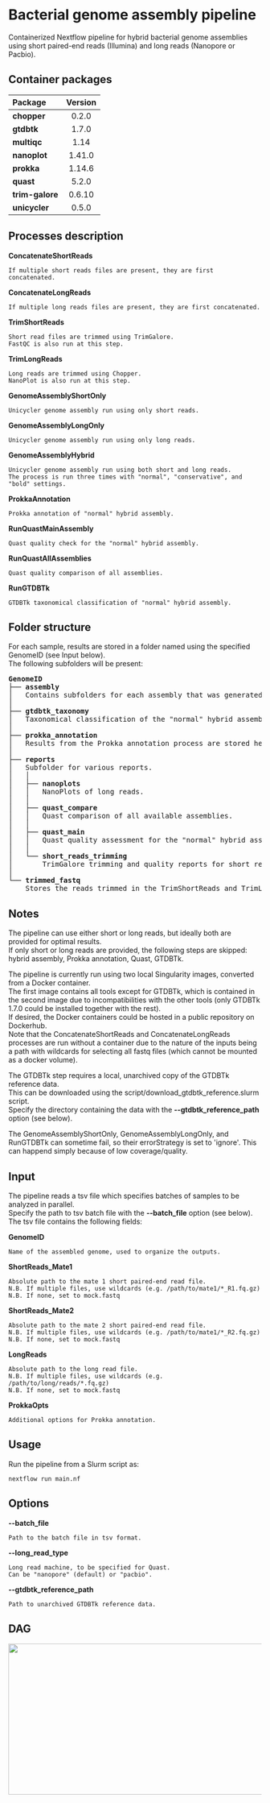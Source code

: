 # Bacterial genome assembly pipeline

Containerized Nextflow pipeline for hybrid bacterial genome assemblies using short paired-end reads
(Illumina) and long reads (Nanopore or Pacbio).

## Container packages

|Package        |Version    |
|:---           |   :---:   |
|**chopper**    |0.2.0      |
|**gtdbtk**     |1.7.0      |
|**multiqc**    |1.14       |
|**nanoplot**   |1.41.0     |
|**prokka**     |1.14.6     |
|**quast**      |5.2.0      |
|**trim-galore**|0.6.10     |
|**unicycler**  |0.5.0      |

## Processes description

**ConcatenateShortReads**

	If multiple short reads files are present, they are first concatenated.

**ConcatenateLongReads**

	If multiple long reads files are present, they are first concatenated.

**TrimShortReads**

	Short read files are trimmed using TrimGalore.
	FastQC is also run at this step.

**TrimLongReads**

	Long reads are trimmed using Chopper.
	NanoPlot is also run at this step.

**GenomeAssemblyShortOnly**

	Unicycler genome assembly run using only short reads.

**GenomeAssemblyLongOnly**

	Unicycler genome assembly run using only long reads.

**GenomeAssemblyHybrid**

	Unicycler genome assembly run using both short and long reads.
	The process is run three times with "normal", "conservative", and "bold" settings.

**ProkkaAnnotation**

	Prokka annotation of "normal" hybrid assembly.

**RunQuastMainAssembly**

	Quast quality check for the "normal" hybrid assembly.

**RunQuastAllAssemblies**

	Quast quality comparison of all assemblies.

**RunGTDBTk**

	GTDBTk taxonomical classification of "normal" hybrid assembly.

## Folder structure

For each sample, results are stored in a folder named using the specified GenomeID (see Input below).\
The following subfolders will be present:

<pre>
<b>GenomeID</b>
├── <b>assembly</b>
│   Contains subfolders for each assembly that was generated.
│
├── <b>gtdbtk_taxonomy</b>
│   Taxonomical classification of the "normal" hybrid assembly output from GTDBTk.
│
├── <b>prokka_annotation</b>
│   Results from the Prokka annotation process are stored here.
│
├── <b>reports</b>
│   Subfolder for various reports.
│	│
│	├── <b>nanoplots</b>
│	│	NanoPlots of long reads.
│	│
│	├── <b>quast_compare</b>
│	│  	Quast comparison of all available assemblies.
│	│
│	├── <b>quast_main</b>
│	│   Quast quality assessment for the "normal" hybrid assembly.
│	│
│	└── <b>short_reads_trimming</b>
│		TrimGalore trimming and quality reports for short reads.
│
└── <b>trimmed_fastq</b>
    Stores the reads trimmed in the TrimShortReads and TrimLongReads processes.
</pre>

## Notes

The pipeline can use either short or long reads, but ideally both are provided for optimal results.  
If only short or long reads are provided, the following steps are skipped: hybrid assembly, Prokka
annotation, Quast, GTDBTk.

The pipeline is currently run using two local Singularity images, converted from a Docker
container.\
The first image contains all tools except for GTDBTk, which is contained in the second image due to
incompatibilities with the other tools (only GTDBTk 1.7.0 could be installed together with the
rest).\
If desired, the Docker containers could be hosted in a public repository on Dockerhub.\
Note that the ConcatenateShortReads and ConcatenateLongReads processes are run without a container
due to the nature of the inputs being a path with wildcards for selecting all fastq files (which
cannot be mounted as a docker volume).

The GTDBTk step requires a local, unarchived copy of the GTDBTk reference data.\
This can be downloaded using the script/download_gtdbtk_reference.slurm script.\
Specify the directory containing the data with the **--gtdbtk_reference_path** option (see below).

The GenomeAssemblyShortOnly, GenomeAssemblyLongOnly, and RunGTDBTk can sometime fail, so their
errorStrategy is set to 'ignore'. This can happend simply because of low coverage/quality.

## Input

The pipeline reads a tsv file which specifies batches of samples to be analyzed in parallel.\
Specify the path to tsv batch file with the **--batch_file** option (see below).\
The tsv file contains the following fields:

**GenomeID**

	Name of the assembled genome, used to organize the outputs.

**ShortReads_Mate1**

	Absolute path to the mate 1 short paired-end read file.
	N.B. If multiple files, use wildcards (e.g. /path/to/mate1/*_R1.fq.gz)
	N.B. If none, set to mock.fastq

**ShortReads_Mate2**

	Absolute path to the mate 2 short paired-end read file.
	N.B. If multiple files, use wildcards (e.g. /path/to/mate1/*_R2.fq.gz)
	N.B. If none, set to mock.fastq

**LongReads**

	Absolute path to the long read file.
	N.B. If multiple files, use wildcards (e.g. /path/to/long/reads/*.fq.gz)
	N.B. If none, set to mock.fastq

**ProkkaOpts**

	Additional options for Prokka annotation.

## Usage

Run the pipeline from a Slurm script as:

	nextflow run main.nf

## Options

**--batch_file**

	Path to the batch file in tsv format.

**--long_read_type**

	Long read machine, to be specified for Quast.
	Can be "nanopore" (default) or "pacbio".

**--gtdbtk_reference_path**

    Path to unarchived GTDBTk reference data.

## DAG

<p align="center">
  <img width="700" height="300" src="https://github.com/UCGD/BacterialGenomeAssembly/blob/master/images/pipeline_dag.png">
</p>
